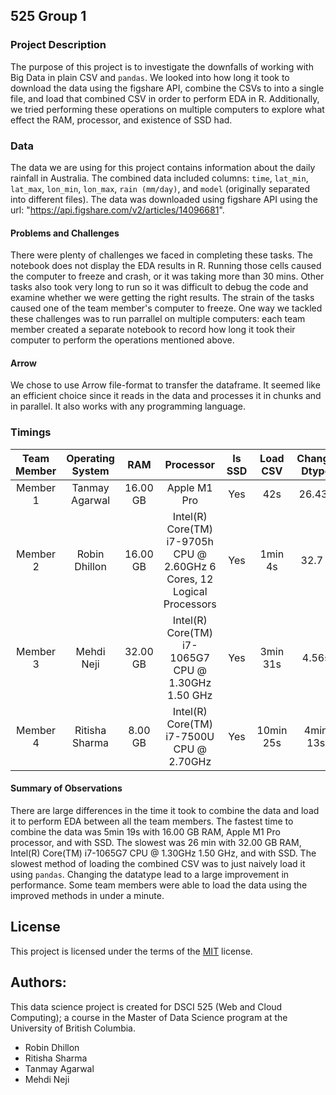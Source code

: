 ## 525 Group 1

### Project Description

The purpose of this project is to investigate the downfalls of working with Big Data in plain CSV and `pandas`. We looked into how long it took to download the data using the figshare API, combine the CSVs to into a single file, and load that combined CSV in order to perform EDA in R. Additionally, we tried performing these operations on multiple computers to explore what effect the RAM, processor, and existence of SSD had.

### Data
The data we are using for this project contains information about the daily rainfall in Australia. The combined data included columns: `time`, `lat_min`, `lat_max`, `lon_min`, `lon_max`, `rain (mm/day)`, and `model` (originally separated into different files). The data was downloaded using figshare API using the url: "https://api.figshare.com/v2/articles/14096681".

#### Problems and Challenges
There were plenty of challenges we faced in completing these tasks. The notebook does not display the EDA results in R. Running those cells caused the computer to freeze and crash, or it was taking more than 30 mins. Other tasks also took very long to run so it was difficult to debug the code and examine whether we were getting the right results. The strain of the tasks caused one of the team member's computer to freeze. One way we tackled these challenges was to run parrallel on multiple computers: each team member created a separate notebook to record how long it took their computer to perform the operations mentioned above. 

#### Arrow
We chose to use Arrow file-format to transfer the dataframe. It seemed like an efficient choice since it reads in the data and processes it in chunks and in parallel. It also works with any programming language. 

### Timings

| Team Member | Operating System | RAM | Processor | Is SSD |  Load CSV| Change Dtype | Select Columns | Dtype+Columns | Chunks|
|:-----------:|:----------------:|:---:|:---------:|:------:|:----------:|:----------:|:----------:|:----------:|:----------:|
| Member 1    |  Tanmay Agarwal  | 16.00 GB | Apple M1 Pro |   Yes |   42s | 26.43s | 36.31s | 18.44s | 30.66s|
| Member 2    |  Robin Dhillon   | 16.00 GB | Intel(R) Core(TM) i7-9705h CPU @ 2.60GHz 6 Cores, 12 Logical Processors |  Yes   | 1min 4s  |  32.7 s | 1min 1s | 28.2s | 1min 13s |
| Member 3    |  Mehdi Neji      | 32.00 GB | Intel(R) Core(TM) i7-1065G7 CPU @ 1.30GHz 1.50 GHz |   Yes | 3min 31s| 4.56s| 34.3s| 25.79s |1min 29 s|
| Member 4    |  Ritisha Sharma  | 8.00 GB | Intel(R) Core(TM) i7-7500U CPU @ 2.70GHz | Yes | 10min 25s | 4min 13s | 7min 2s| 5min 14s |10min |

#### Summary of Observations
There are large differences in the time it took to combine the data and load it to perform EDA between all the team members. The fastest time to combine the data was 5min 19s with 16.00 GB RAM, Apple M1 Pro processor, and with SSD. The slowest was 26 min with 32.00 GB RAM, Intel(R) Core(TM) i7-1065G7 CPU @ 1.30GHz 1.50 GHz, and with SSD. The slowest method of loading the combined CSV  was to just naively load it using `pandas`. Changing the datatype lead to a large improvement in performance. Some team members were able to load the data using the improved methods in under a minute. 

## License

This project is licensed under the terms of the [MIT](LICENSE) license.

## Authors:

This data science project is created for DSCI 525 (Web and Cloud Computing); a course in the Master of Data Science program at the University of British Columbia.

- Robin Dhillon
- Ritisha Sharma 
- Tanmay Agarwal 
- Mehdi Neji 

